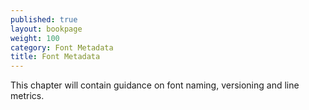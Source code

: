 ```yaml
---
published: true
layout: bookpage
weight: 100
category: Font Metadata
title: Font Metadata
---
```


This chapter will contain guidance on font naming, versioning and line metrics.
